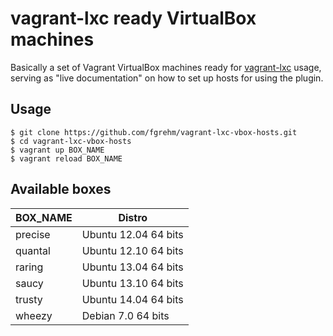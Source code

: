 # vagrant-lxc ready VirtualBox machines

Basically a set of Vagrant VirtualBox machines ready for [vagrant-lxc](https://github.com/fgrehm/vagrant-lxc)
usage, serving as "live documentation" on how to set up hosts for using the plugin.

## Usage

```
$ git clone https://github.com/fgrehm/vagrant-lxc-vbox-hosts.git
$ cd vagrant-lxc-vbox-hosts
$ vagrant up BOX_NAME
$ vagrant reload BOX_NAME
```

## Available boxes

| BOX_NAME | Distro |
| -------- | ------ |
| precise | Ubuntu 12.04 64 bits |
| quantal | Ubuntu 12.10 64 bits |
| raring  | Ubuntu 13.04 64 bits |
| saucy   | Ubuntu 13.10 64 bits |
| trusty  | Ubuntu 14.04 64 bits |
| wheezy  | Debian 7.0 64 bits |

